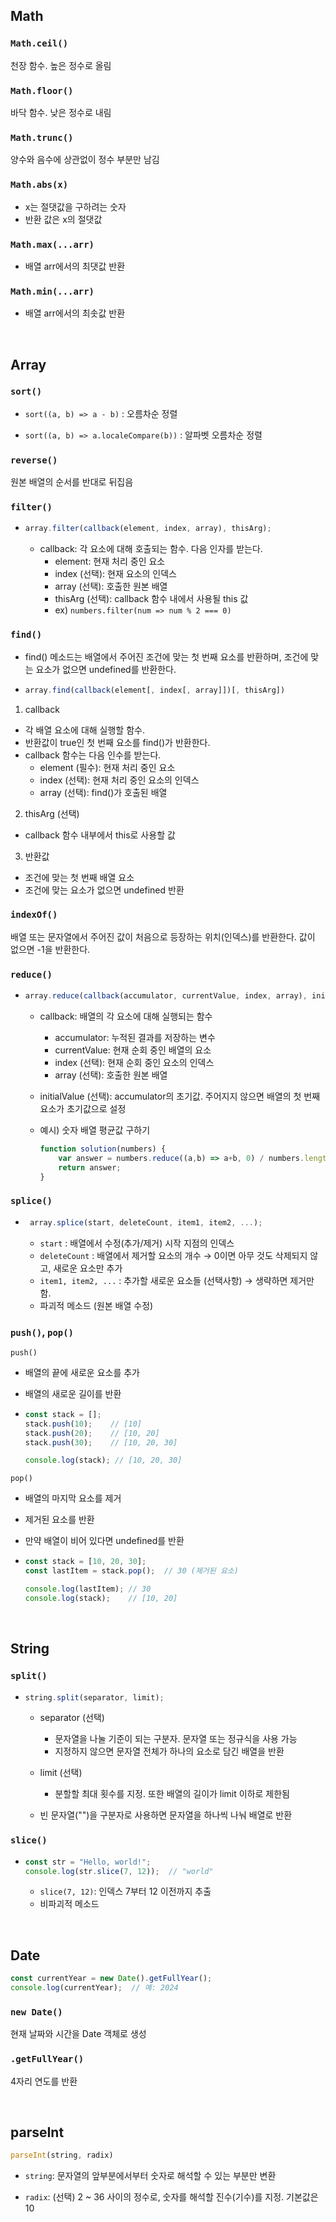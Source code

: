## Math
### `Math.ceil()`
천장 함수. 높은 정수로 올림

### `Math.floor()`
바닥 함수. 낮은 정수로 내림

### `Math.trunc()`
양수와 음수에 상관없이 정수 부분만 남김

### `Math.abs(x)`
- x는 절댓값을 구하려는 숫자
- 반환 값은 x의 절댓값

### `Math.max(...arr)`
- 배열 arr에서의 최댓값 반환

### `Math.min(...arr)`
- 배열 arr에서의 최솟값 반환


<br/>


## Array
### `sort()`
- `sort((a, b) => a - b)` : 오름차순 정렬

- `sort((a, b) => a.localeCompare(b))` : 알파벳 오름차순 정렬

### `reverse()`
원본 배열의 순서를 반대로 뒤집음

### `filter()`
- ```js
  array.filter(callback(element, index, array), thisArg);
  ```
  - callback: 각 요소에 대해 호출되는 함수. 다음 인자를 받는다.
    - element: 현재 처리 중인 요소
    - index (선택): 현재 요소의 인덱스
    - array (선택): 호출한 원본 배열
    - thisArg (선택): callback 함수 내에서 사용될 this 값
    - ex) `numbers.filter(num => num % 2 === 0)`

### `find()`
- find() 메소드는 배열에서 주어진 조건에 맞는 첫 번째 요소를 반환하며, 조건에 맞는 요소가 없으면 undefined를 반환한다.

- ```js
  array.find(callback(element[, index[, array]])[, thisArg])
  ```

1. callback
  - 각 배열 요소에 대해 실행할 함수.
  - 반환값이 true인 첫 번째 요소를 find()가 반환한다.
  - callback 함수는 다음 인수를 받는다.
    - element (필수): 현재 처리 중인 요소
    - index (선택): 현재 처리 중인 요소의 인덱스
    - array (선택): find()가 호출된 배열
2. thisArg (선택)
  - callback 함수 내부에서 this로 사용할 값

3. 반환값
- 조건에 맞는 첫 번째 배열 요소
- 조건에 맞는 요소가 없으면 undefined 반환

### `indexOf()`
배열 또는 문자열에서 주어진 값이 처음으로 등장하는 위치(인덱스)를 반환한다. 값이 없으면 -1을 반환한다.

### `reduce()`
- ```js
  array.reduce(callback(accumulator, currentValue, index, array), initialValue);
  ```
  - callback: 배열의 각 요소에 대해 실행되는 함수
    - accumulator: 누적된 결과를 저장하는 변수
    - currentValue: 현재 순회 중인 배열의 요소
    - index (선택): 현재 순회 중인 요소의 인덱스
    - array (선택): 호출한 원본 배열

  - initialValue (선택): accumulator의 초기값. 주어지지 않으면 배열의 첫 번째 요소가 초기값으로 설정

  - 예시) 숫자 배열 평균값 구하기
      ```js
      function solution(numbers) {
          var answer = numbers.reduce((a,b) => a+b, 0) / numbers.length;
          return answer;
      }
      ```

### `splice()`
 - ```js
    array.splice(start, deleteCount, item1, item2, ...);
   ```
    - `start` : 배열에서 수정(추가/제거) 시작 지점의 인덱스
    - `deleteCount` : 배열에서 제거할 요소의 개수 → 0이면 아무 것도 삭제되지 않고, 새로운 요소만 추가
    - `item1, item2, ...` : 추가할 새로운 요소들 (선택사항) → 생략하면 제거만 함.
    - 파괴적 메소드 (원본 배열 수정)
    
### `push()`, `pop()`
`push()`
- 배열의 끝에 새로운 요소를 추가

- 배열의 새로운 길이를 반환

- ```js
  const stack = [];
  stack.push(10);    // [10]
  stack.push(20);    // [10, 20]
  stack.push(30);    // [10, 20, 30]

  console.log(stack); // [10, 20, 30]
  ```

`pop()`
- 배열의 마지막 요소를 제거
- 제거된 요소를 반환
- 만약 배열이 비어 있다면 undefined를 반환

- ```js
  const stack = [10, 20, 30];
  const lastItem = stack.pop();  // 30 (제거된 요소)

  console.log(lastItem); // 30
  console.log(stack);    // [10, 20]
  ```

<br/>

## String

### `split()`
- ```js
  string.split(separator, limit);
  ```

  - separator (선택)
    - 문자열을 나눌 기준이 되는 구분자. 문자열 또는 정규식을 사용 가능
    - 지정하지 않으면 문자열 전체가 하나의 요소로 담긴 배열을 반환

  - limit (선택)
    - 분할할 최대 횟수를 지정. 또한 배열의 길이가 limit 이하로 제한됨
  
  - 빈 문자열("")을 구분자로 사용하면 문자열을 하나씩 나눠 배열로 반환


### `slice()`
- ```js
  const str = "Hello, world!";
  console.log(str.slice(7, 12));  // "world"
  ```
  - `slice(7, 12)`: 인덱스 7부터 12 이전까지 추출
  - 비파괴적 메소드



<br/>

## Date 
```js
const currentYear = new Date().getFullYear();
console.log(currentYear);  // 예: 2024
```

### `new Date()`
현재 날짜와 시간을 Date 객체로 생성

### `.getFullYear()`
4자리 연도를 반환




<br/>

## parseInt
```js
parseInt(string, radix)
```

- `string`: 문자열의 앞부분에서부터 숫자로 해석할 수 있는 부분만 변환

- `radix`: (선택) 2 ~ 36 사이의 정수로, 숫자를 해석할 진수(기수)를 지정. 기본값은 10

